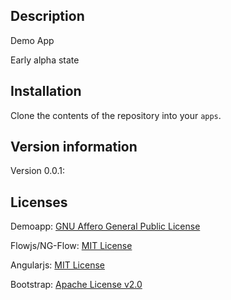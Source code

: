 Description
-----------
Demo App

Early alpha state

Installation
------------
Clone the contents of the repository into your `apps`.

Version information
-------------
Version 0.0.1:

Licenses
-------
Demoapp: [GNU Affero General Public License](http://www.gnu.org/licenses/agpl-3.0.html)

Flowjs/NG-Flow: [MIT License](https://opensource.org/licenses/MIT)

Angularjs: [MIT License](https://opensource.org/licenses/MIT)

Bootstrap: [Apache License v2.0](http://www.apache.org/licenses/LICENSE-2.0)
